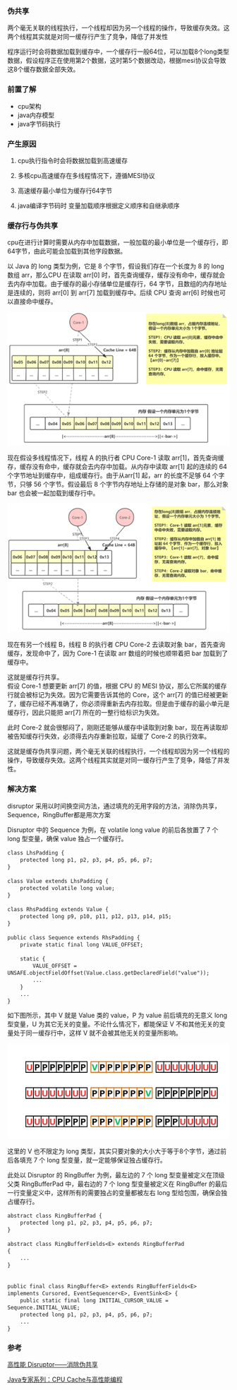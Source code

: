 ### 伪共享

两个毫无关联的线程执行，一个线程却因为另一个线程的操作，导致缓存失效。这两个线程其实就是对同一缓存行产生了竞争，降低了并发性

程序运行时会将数据加载到缓存中，一个缓存行一般64位，可以加载8个long类型数据，假设程序正在使用第2个数据，这时第5个数据改动，根据mesi协议会导致这8个缓存数据全部失效。



### 前置了解

- cpu架构
- java内存模型
- java字节码执行

### 产生原因

1. cpu执行指令时会将数据加载到高速缓存
2. 多核cpu高速缓存在多线程情况下，遵循MESI协议
3. 高速缓存最小单位为缓存行64字节

4. java编译字节码时 变量加载顺序根据定义顺序和自继承顺序 

### 缓存行与伪共享

cpu在进行计算时需要从内存中加载数据，一般加载的最小单位是一个缓存行，即64字节，由此可能会加载到其他字段数据。

以 Java 的 long 类型为例，它是 8 个字节，假设我们存在一个长度为 8 的 long 数组 arr，那么CPU 在读取 arr[0] 时，首先查询缓存，缓存没有命中，缓存就会去内存中加载。由于缓存的最小存储单位是缓存行，64 字节，且数组的内存地址是连续的，则将 arr[0] 到 arr[7] 加载到缓存中。后续 CPU 查询 arr[6] 时候也可以直接命中缓存。

![cpu加载1](img/伪共享/cpu加载1.png)

现在假设多线程情况下，线程 A 的执行者 CPU Core-1 读取 arr[1]，首先查询缓存，缓存没有命中，缓存就会去内存中加载。从内存中读取 arr[1] 起的连续的 64 个字节地址到缓存中，组成缓存行。由于从arr[1] 起，arr 的长度不足够 64 个字节，只够 56 个字节。假设最后 8 个字节内存地址上存储的是对象 bar，那么对象 bar 也会被一起加载到缓存行中。

![cpu加载2](img/伪共享/cpu加载2.png)

现在有另一个线程 B，线程 B 的执行者 CPU Core-2 去读取对象 bar，首先查询缓存，发现命中了，因为 Core-1 在读取 arr 数组的时候也顺带着把 bar 加载到了缓存中。

这就是缓存行共享。  
假设 Core-1 想要更新 arr[7] 的值，根据 CPU 的 MESI 协议，那么它所属的缓存行就会被标记为失效。因为它需要告诉其他的 Core，这个 arr[7] 的值已经被更新了，缓存已经不再准确了，你必须得重新去内存拉取。但是由于缓存的最小单元是缓存行，因此只能把 arr[7] 所在的一整行给标识为失效。

此时 Core-2 就会很郁闷了，刚刚还能够从缓存中读取到对象 bar，现在再读取却被告知缓存行失效，必须得去内存重新拉取，延缓了 Core-2 的执行效率。

这就是缓存伪共享问题，两个毫无关联的线程执行，一个线程却因为另一个线程的操作，导致缓存失效。这两个线程其实就是对同一缓存行产生了竞争，降低了并发性。


### 解决方案

disruptor 采用以时间换空间方法，通过填充的无用字段的方法，消除伪共享，Sequence，RingBuffer都是用次方案

 Disruptor 中的 Sequence 为例，在 volatile long value 的前后各放置了 7 个 long 型变量，确保 value 独占一个缓存行。

```
class LhsPadding {
    protected long p1, p2, p3, p4, p5, p6, p7;
}

class Value extends LhsPadding {
    protected volatile long value;
}

class RhsPadding extends Value {
    protected long p9, p10, p11, p12, p13, p14, p15;
}

public class Sequence extends RhsPadding {
    private static final long VALUE_OFFSET;
    
    static {
        VALUE_OFFSET = UNSAFE.objectFieldOffset(Value.class.getDeclaredField("value"));
        ...
    }
    ...
}
```

如下图所示，其中 V 就是 Value 类的 value，P 为 value 前后填充的无意义 long 型变量，U 为其它无关的变量。不论什么情况下，都能保证 V 不和其他无关的变量处于同一缓存行中，这样 V 就不会被其他无关的变量所影响。

![padding](img/伪共享/padding.jpg)


这里的 V 也不限定为 long 类型，其实只要对象的大小大于等于8个字节，通过前后各填充 7 个 long 型变量，就一定能够保证独占缓存行。

此处以 Disruptor 的 RingBuffer 为例，最左边的 7 个 long 型变量被定义在顶级父类 RingBufferPad 中，最右边的 7 个 long 型变量被定义在 RingBuffer 的最后一行变量定义中，这样所有的需要独占的变量都被左右 long 型给包围，确保会独占缓存行。
```
abstract class RingBufferPad {
    protected long p1, p2, p3, p4, p5, p6, p7;
}

abstract class RingBufferFields<E> extends RingBufferPad
{
    ...
}


public final class RingBuffer<E> extends RingBufferFields<E> implements Cursored, EventSequencer<E>, EventSink<E> {
    public static final long INITIAL_CURSOR_VALUE = Sequence.INITIAL_VALUE;
    protected long p1, p2, p3, p4, p5, p6, p7;
    ...
}

```

### 参考

[高性能 Disruptor——消除伪共享](https://blog.csdn.net/yuanlaijike/article/details/105611879)

[Java专家系列：CPU Cache与高性能编程](https://blog.csdn.net/karamos/article/details/80126704)




